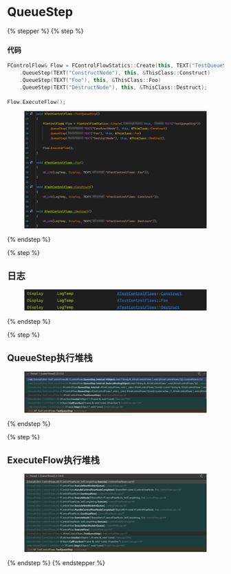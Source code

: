 # QueueStep

{% stepper %}
{% step %}
### 代码

```cpp
FControlFlow& Flow = FControlFlowStatics::Create(this, TEXT("TestQueueStep"))
	.QueueStep(TEXT("ConstructNode"), this, &ThisClass::Construct)
	.QueueStep(TEXT("Foo"), this, &ThisClass::Foo)
	.QueueStep(TEXT("DestructNode"), this, &ThisClass::Destruct);

Flow.ExecuteFlow();
```

<figure><img src="../../.gitbook/assets/image (3).png" alt=""><figcaption></figcaption></figure>


{% endstep %}

{% step %}
## 日志

<figure><img src="../../.gitbook/assets/image (1) (1).png" alt=""><figcaption></figcaption></figure>
{% endstep %}

{% step %}
## QueueStep执行堆栈

<figure><img src="../../.gitbook/assets/image (3) (1).png" alt=""><figcaption></figcaption></figure>
{% endstep %}

{% step %}
## ExecuteFlow执行堆栈

<figure><img src="../../.gitbook/assets/image (4).png" alt=""><figcaption></figcaption></figure>
{% endstep %}
{% endstepper %}
